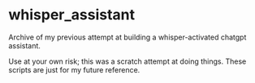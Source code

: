 # whisper_assistant
Archive of my previous attempt at building a whisper-activated chatgpt assistant.

Use at your own risk; this was a scratch attempt at doing things. These scripts are just for my future reference.
